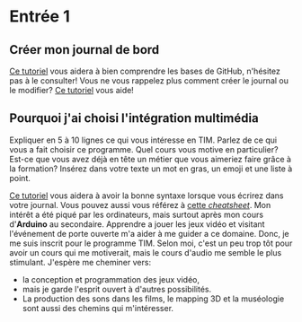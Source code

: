 # Entrée 1
## Créer mon journal de bord
[Ce tutoriel](https://guides.github.com/activities/hello-world/) vous aidera à bien comprendre les bases de GitHub, n'hésitez pas à le consulter!
Vous ne vous rappelez plus comment créer le journal ou le modifier? [Ce tutoriel](https://youtu.be/lX3bpuLK_Sg) vous aide! 

## Pourquoi j'ai choisi l'intégration multimédia
Expliquer en 5 à 10 lignes ce qui vous intéresse en TIM. Parlez de ce qui vous a fait choisir ce programme. Quel cours vous motive en particulier? Est-ce que vous avez déjà en tête un métier que vous aimeriez faire grâce à la formation? Insérez dans votre texte un mot en gras, un emoji et une liste à point. 

[Ce tutoriel](https://guides.github.com/features/mastering-markdown/) vous aidera à avoir la bonne syntaxe lorsque vous écrirez dans votre journal. Vous pouvez aussi vous référez à [cette *cheatsheet*](https://github.com/tchapi/markdown-cheatsheet/blob/master/README.md). 
Mon intérêt a été piqué par les ordinateurs, mais surtout après mon cours d'**Arduino** au secondaire. Apprendre a jouer les jeux vidéo et visitant l'événement de porte ouverte m'a aider à me guider a ce domaine. Donc, je me suis inscrit pour le programme TIM. Selon moi, c'est un peu trop tôt pour avoir un cours qui me motiverait, mais le cours d'audio me semble le plus stimulant.  J'espère me cheminer vers: 
- la conception et programmation des jeux vidéo,
- mais je garde l'esprit ouvert à d'autres possibilités.
- La production des sons dans les films, le mapping 3D et la muséologie sont aussi des chemins qui m'intéresser.
